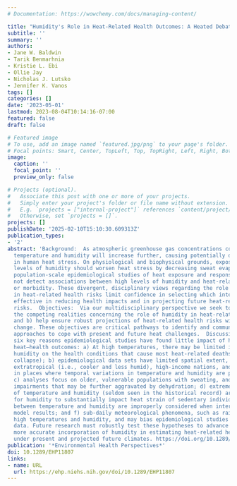 ```yaml
---
# Documentation: https://wowchemy.com/docs/managing-content/

title: "Humidity's Role in Heat-Related Health Outcomes: A Heated Debate"
subtitle: ''
summary: ''
authors:
- Jane W. Baldwin
- Tarik Benmarhnia
- Kristie L. Ebi
- Ollie Jay
- Nicholas J. Lutsko
- Jennifer K. Vanos
tags: []
categories: []
date: '2023-05-01'
lastmod: 2023-08-04T10:14:16-07:00
featured: false
draft: false

# Featured image
# To use, add an image named `featured.jpg/png` to your page's folder.
# Focal points: Smart, Center, TopLeft, Top, TopRight, Left, Right, BottomLeft, Bottom, BottomRight.
image:
  caption: ''
  focal_point: ''
  preview_only: false

# Projects (optional).
#   Associate this post with one or more of your projects.
#   Simply enter your project's folder or file name without extension.
#   E.g. `projects = ["internal-project"]` references `content/project/deep-learning/index.md`.
#   Otherwise, set `projects = []`.
projects: []
publishDate: '2025-02-10T15:10:30.609313Z'
publication_types:
- '2'
abstract: 'Background:  As atmospheric greenhouse gas concentrations continue to rise,
  temperature and humidity will increase further, causing potentially dire increases
  in human heat stress. On physiological and biophysical grounds, exposure to higher
  levels of humidity should worsen heat stress by decreasing sweat evaporation. However,
  population-scale epidemiological studies of heat exposure and response often do
  not detect associations between high levels of humidity and heat-related mortality
  or morbidity. These divergent, disciplinary views regarding the role of humidity
  in heat-related health risks limit confidence in selecting which interventions are
  effective in reducing health impacts and in projecting future heat-related health
  risks.  Objectives:  Via our multidisciplinary perspective we seek to a) reconcile
  the competing realities concerning the role of humidity in heat-related health impacts
  and b) help ensure robust projections of heat-related health risks with climate
  change. These objectives are critical pathways to identify and communicate effective
  approaches to cope with present and future heat challenges.  Discussion:  We hypothesize
  six key reasons epidemiological studies have found little impact of humidity on
  heat–health outcomes: a) At high temperatures, there may be limited influence of
  humidity on the health conditions that cause most heat-related deaths (i.e., cardiovascular
  collapse); b) epidemiological data sets have limited spatial extent, a bias toward
  extratropical (i.e., cooler and less humid), high-income nations, and tend to exist
  in places where temporal variations in temperature and humidity are positively correlated;
  c) analyses focus on older, vulnerable populations with sweating, and thus evaporative,
  impairments that may be further aggravated by dehydration; d) extremely high levels
  of temperature and humidity (seldom seen in the historical record) are necessary
  for humidity to substantially impact heat strain of sedentary individuals; e) relationships
  between temperature and humidity are improperly considered when interpreting epidemiological
  model results; and f) sub-daily meteorological phenomena, such as rain, occur at
  high temperatures and humidity, and may bias epidemiological studies based on daily
  data. Future research must robustly test these hypotheses to advance methods for
  more accurate incorporation of humidity in estimating heat-related health outcomes
  under present and projected future climates. https://doi.org/10.1289/EHP11807'
publication: '*Environmental Health Perspectives*'
doi: 10.1289/EHP11807
links:
- name: URL
  url: https://ehp.niehs.nih.gov/doi/10.1289/EHP11807
---
```

